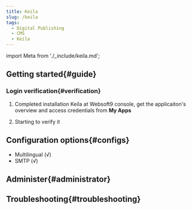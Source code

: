 ```yaml
---
title: Keila
slug: /keila
tags:
  - Digital Publishing
  - CMS
  - Keila
---
```


import Meta from './_include/keila.md';

<Meta name="meta" />

## Getting started{#guide}

### Login verification{#verification}

1. Completed installation Keila at Websoft9 console, get the applicaiton's overview and access credentials from **My Apps**  

2. Starting to verify it

## Configuration options{#configs}

- Multilingual (√)
- SMTP (√)

## Administer{#administrator}

## Troubleshooting{#troubleshooting}